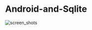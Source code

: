 # Android-and-Sqlite

![screen_shots](https://cloud.githubusercontent.com/assets/20207324/17171486/88518f6a-540e-11e6-9170-1b66a22002bf.png)

